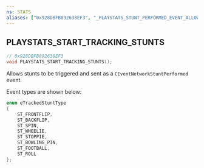```yaml
---
ns: STATS
aliases: ["0x928DBFB892638EF3", "_PLAYSTATS_STUNT_PERFORMED_EVENT_ALLOW_TRIGGER"]
---
```

## PLAYSTATS_START_TRACKING_STUNTS

```c
// 0x928DBFB892638EF3
void PLAYSTATS_START_TRACKING_STUNTS();
```

Allows stunts to be triggered and sent as a `CEventNetworkStuntPerformed` event.

Event types are shown below:

```c
enum eTrackedStuntType
{
    ST_FRONTFLIP,
    ST_BACKFLIP,
    ST_SPIN,
    ST_WHEELIE,
    ST_STOPPIE,
    ST_BOWLING_PIN,
    ST_FOOTBALL,
    ST_ROLL
};
```
